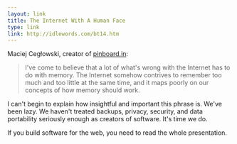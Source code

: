 ```yaml
---
layout: link
title: The Internet With A Human Face
type: link
link: http://idlewords.com/bt14.htm
---
```


Maciej Cegłowski, creator of [pinboard.in](https://pinboard.in):

> I've come to believe that a lot of what's wrong with the Internet has to do with memory. The Internet somehow contrives to remember too much and too little at the same time, and it maps poorly on our concepts of how memory should work.

I can't  begin to explain how insightful and important this phrase is. We've been lazy. We haven't treated backups, privacy, security, and data portability seriously enough as creators of software. It's time we do.

If you build software for the web, you need to read the whole presentation.
